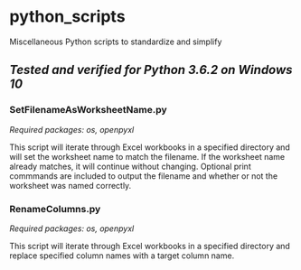 # python_scripts
Miscellaneous Python scripts to standardize and simplify
## *Tested and verified for Python 3.6.2 on Windows 10*

### SetFilenameAsWorksheetName.py
  *Required packages: os, openpyxl*

This script will iterate through Excel workbooks in a specified directory and will set the worksheet name to match the filename. 
If the worksheet name already matches, it will continue without changing. 
Optional print commmands are included to output the filename and whether or not the worksheet was named correctly.
  
### RenameColumns.py
  *Required packages: os, openpyxl*
  
This script will iterate through Excel workbooks in a specified directory and replace specified column names with a target column name.
